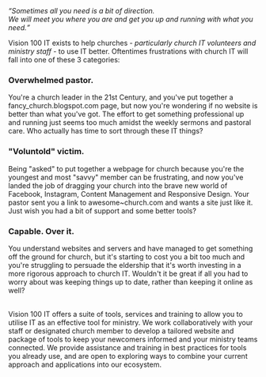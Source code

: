 <div class="text-slab">
  <em><q>Sometimes all you need is a bit of direction. <br /> We will meet you where you are and get you up and running with what you need.</q></em>
</div>
<p class="lead">Vision 100 IT exists to help churches - <em>particularly church IT volunteers and ministry staff</em> - to use IT better. Oftentimes frustrations with church IT will fall into one of these 3 categories:</p>
<div class="examples">
<div class="church-leader text-block-3">
<h3>Overwhelmed pastor.</h3>
<a><i class="fa fa-plus-circle fa-2x"></i></a>
<div class="example">
You're a church leader in the 21st Century, and you've put together a fancy_church.blogspot.com page, but now you're wondering if no website is better than what you've got. The effort to get something professional up and running just seems too much amidst the weekly sermons and pastoral care. Who actually has time to sort through these IT things?</div></div>
<div class="church-volunteer text-block-3">
<h3>"Voluntold" victim.</h3>
<a><i class="fa fa-plus-circle fa-2x"></i></a>
<div class="example">
Being "asked" to put together a webpage for church because you're the youngest and most "savvy" member can be frustrating, and now you've landed the job of dragging your church into the brave new world of Facebook, Instagram, Content Management and Responsive Design. Your pastor sent you a link to awesome~church.com and wants a site just like it. Just wish you had a bit of support and some better tools?</div></div>
<div class="IT-guru text-block-3">
<h3>Capable. Over it.</h3>
<a><i class="fa fa-plus-circle fa-2x"></i></a>
<div class="example">
You understand websites and servers and have managed to get something off the ground for church, but it's starting to cost you a bit too much and you're struggling to persuade the eldership that it's worth investing in a more rigorous approach to church IT. Wouldn't it be great if all you had to worry about was keeping things up to date, rather than keeping it online as well?</div></div>
</div>
<br />
<p>Vision 100 IT offers a suite of tools, services and training to allow you to utilise IT as an effective tool for ministry. We work collaboratively with your staff or designated church member to develop a tailored website and package of tools to keep your newcomers informed and your ministry teams connected. We provide assistance and training in best practices for tools you already use, and are open to exploring ways to combine your current approach and applications into our ecosystem.</p>
